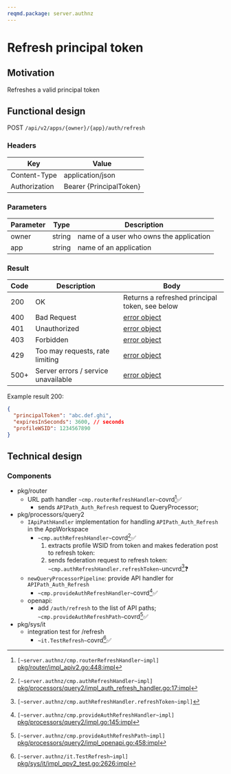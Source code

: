 ```yaml
---
reqmd.package: server.authnz
---
```

# Refresh principal token

## Motivation

Refreshes a valid principal token

## Functional design

POST `/api/v2/apps/{owner}/{app}/auth/refresh`

### Headers

| Key | Value |
| --- | --- |
| Content-Type | application/json |
| Authorization | Bearer {PrincipalToken} |

### Parameters

| Parameter | Type | Description |
| --- | --- | --- |
| owner | string | name of a user who owns the application |
| app | string | name of an application |

### Result

| Code | Description | Body |
| --- | --- | --- |
| 200 | OK | Returns a refreshed principal token, see below |
| 400 | Bad Request | [error object](../apiv2/errors.md) |
| 401 | Unauthorized | [error object](../apiv2/errors.md) |
| 403 | Forbidden | [error object](../apiv2/errors.md) |
| 429 | Too may requests, rate limiting | [error object](../apiv2/errors.md) |
| 500+ | Server errors / service unavailable | [error object](../apiv2/errors.md) |

Example result 200:

```json
{
  "principalToken": "abc.def.ghi",
  "expiresInSeconds": 3600, // seconds
  "profileWSID": 1234567890
}
```

## Technical design

### Components

- pkg/router
  - URL path handler `~cmp.routerRefreshHandler~`covrd[^1]✅
    - sends `APIPath_Auth_Refresh` request to QueryProcessor;
- pkg/processors/query2
  - `IApiPathHandler` implementation for handling `APIPath_Auth_Refresh` in the AppWorkspace
    - `~cmp.authRefreshHandler~`covrd[^2]✅
      1) extracts profile WSID from token and makes federation post to refresh token:
      2) sends federation request to refresh token: `~cmp.authRefreshHandler.refreshToken~`uncvrd[^5]❓
  - `newQueryProcessorPipeline`: provide API handler for `APIPath_Auth_Refresh`
    - `~cmp.provideAuthRefreshHandler~`covrd[^3]✅
  - openapi:
    - add `/auth/refresh` to the list of API paths; `~cmp.provideAuthRefreshPath~`covrd[^6]✅
- pkg/sys/it
  - integration test for /refresh
    - `~it.TestRefresh~`covrd[^4]✅

[^1]: `[~server.authnz/cmp.routerRefreshHandler~impl]` [pkg/router/impl_apiv2.go:448:impl](https://github.com/voedger/voedger/blob/main/pkg/router/impl_apiv2.go#L448)
[^2]: `[~server.authnz/cmp.authRefreshHandler~impl]` [pkg/processors/query2/impl_auth_refresh_handler.go:17:impl](https://github.com/voedger/voedger/blob/main/pkg/processors/query2/impl_auth_refresh_handler.go#L17)
[^5]: `[~server.authnz/cmp.authRefreshHandler.refreshToken~impl]`
[^3]: `[~server.authnz/cmp.provideAuthRefreshHandler~impl]` [pkg/processors/query2/impl.go:145:impl](https://github.com/voedger/voedger/blob/main/pkg/processors/query2/impl.go#L145)
[^6]: `[~server.authnz/cmp.provideAuthRefreshPath~impl]` [pkg/processors/query2/impl_openapi.go:458:impl](https://github.com/voedger/voedger/blob/main/pkg/processors/query2/impl_openapi.go#L458)
[^4]: `[~server.authnz/it.TestRefresh~impl]` [pkg/sys/it/impl_qpv2_test.go:2626:impl](https://github.com/voedger/voedger/blob/main/pkg/sys/it/impl_qpv2_test.go#L2626)

